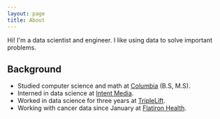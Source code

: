 ```yaml
---
layout: page
title: About
---
```


Hi! I'm a data scientist and engineer. I like using data to solve important problems.

## Background

* Studied computer science and math at [Columbia](https://www.columbia.edu) (B.S, M.S).
* Interned in data science at [Intent Media](https://intent.com).
* Worked in data science for three years at [TripleLift](https://triplelift.com).
* Working with cancer data since January at [Flatiron Health](https://flatiron.com).
